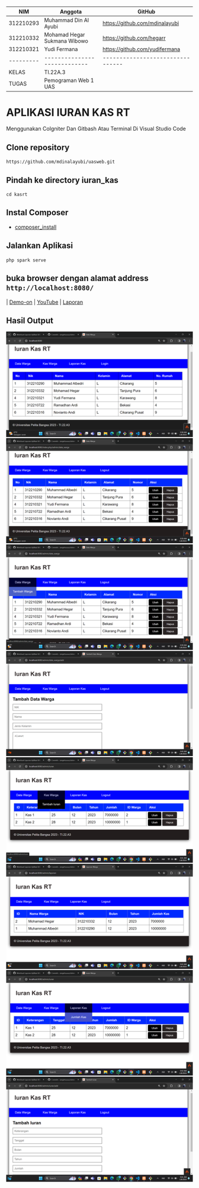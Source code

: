 | NIM       | Anggota                      | GitHub                           |
| --------- | ---------------------------- | -------------------------------- |
| 312210293 | Muhammad Din Al Ayubi        | https://github.com/mdinalayubi   |
| 312210332 | Mohamad Hegar Sukmana Wibowo | https://github.com/hegarr        |
| 312210321 | Yudi Fermana                 | https://github.com/yudifermana   |
| --------- | ---------------------------- | -------------------------------- |
| KELAS     | TI.22A.3                     |
| TUGAS     | Pemograman Web 1 UAS         |

# APLIKASI IURAN KAS RT
Menggunakan CoIgniter Dan Gitbash Atau Terminal Di Visual Studio Code
## Clone repository
```
https://github.com/mdinalayubi/uasweb.git
```
## Pindah ke directory iuran_kas
```
cd kasrt
```
## Instal Composer
* [composer_install](https://getcomposer.org/Composer-Setup.exe)
## Jalankan Aplikasi
```
php spark serve
```
## buka browser dengan alamat address ```http://localhost:8080/```
| [Demo-on](https://mdinalayubi.000webhostapp.com/) | [YouTube](https://youtu.be/l2uwNN3oBeQ?si=4atDyUh7bAoHUQto) | [Laporan](https://drive.google.com/drive/folders/1amnZaZc-E97ImFf4qwkIFln4yH0ZySQy?usp=drive_link)
## Hasil Output
![gambar](imguas/utama.png)
![gambar](imguas/login.png)
![gambar](imguas/datawarga.png)
![gambar](imguas/tambahwarga.png)
![gambar](imguas/kaswarga.png)
![gambar](imguas/jumlahkas.png)
![gambar](imguas/laporankas.png)
![gambar](imguas/tambahiuran.png)